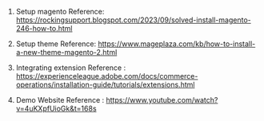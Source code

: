 1. Setup magento
   Reference:  https://rockingsupport.blogspot.com/2023/09/solved-install-magento-246-how-to.html

2. Setup theme
   Reference: https://www.mageplaza.com/kb/how-to-install-a-new-theme-magento-2.html

3. Integrating extension
   Reference : https://experienceleague.adobe.com/docs/commerce-operations/installation-guide/tutorials/extensions.html
4. Demo Website
   Reference : https://www.youtube.com/watch?v=4uKXpfUioGk&t=168s

